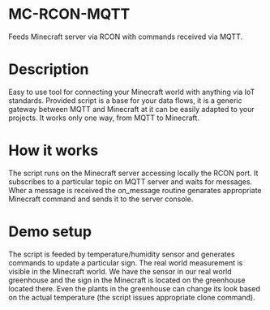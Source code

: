 # MC-RCON-MQTT
Feeds Minecraft server via RCON with commands received via MQTT. 
# Description
Easy to use tool for connecting your Minecraft world with anything via IoT standards. Provided script is a base for your data flows, it is a generic gateway between MQTT and Minecraft at it can be easily adapted to your projects. It works only one way, from MQTT to Minecraft.
# How it works
The script runs on the Minecraft server accessing locally the RCON port. It subscribes to a particular topic on MQTT server and waits for messages. Wher a message is received the on_message routine genarates appropriate Minecraft command and sends it to the server console.
# Demo setup
The script is feeded by temperature/humidity sensor and generates commands to update a particular sign. The real world measurement is visible in the Minecraft world. We have the sensor in our real world greenhouse and the sign in the Minecraft is located on the greenhouse located there.
Even the plants in the greenhouse can change its look based on the actual temperature (the script issues appropriate clone command).
